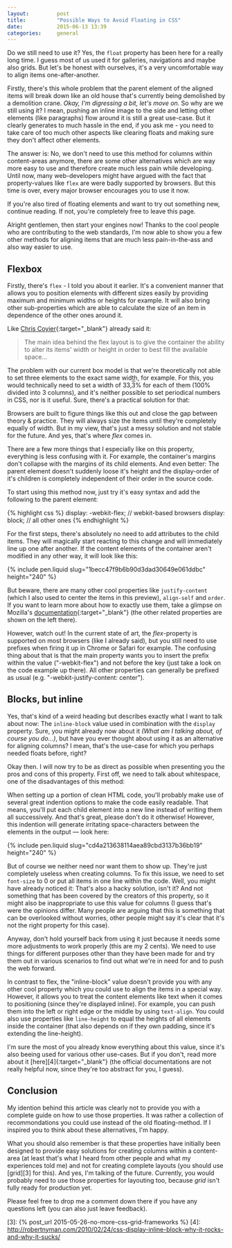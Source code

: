 ```yaml
---
layout:         post
title:          "Possible Ways to Avoid Floating in CSS"
date:           2015-06-13 13:39
categories:     general
---
```


Do we still need to use it? Yes, the `float` property has been here for a really long time. I guess most of us used it for galleries, navigations and maybe also grids. But let's be honest with ourselves, it's a very uncomfortable way to align items one-after-another.

Firstly, there's this whole problem that the parent element of the aligned items will break down like an old house that's currently being demolished by a demolition crane. *Okay, I'm digressing a bit, let's move on.* So why are we still using it? I mean, pushing an inline image to the side and letting other elements (like paragraphs) flow around it is still a great use-case. But it clearly generates to much hassle in the end, if you ask me - you need to take care of too much other aspects like clearing floats and making sure they don't affect other elements.

The answer is: No, we don't need to use this method for columns within content-areas anymore, there are some other alternatives which are way more easy to use and therefore create much less pain while developing. Until now, many web-developers might have argued with the fact that property-values like `flex` are were badly supported by browsers. But this time is over, every major browser encourages you to use it now.

If you're also tired of floating elements and want to try out something new, continue reading. If not, you're completely free to leave this page.

Alright gentlemen, then start your engines now! Thanks to the cool people who are contributing to the web standards, I'm now able to show you a few other methods for aligning items that are much less pain-in-the-ass and also way easier to use.

## Flexbox

Firstly, there's `flex` - I told you about it earlier. It's a convenient manner that allows you to position elements with different sizes easily by providing maximum and minimum widths or heights for example. It will also bring other sub-properties which are able to calculate the size of an item in dependence of the other ones around it.

Like [Chris Coyier][1]{:target="_blank"} already said it:

> The main idea behind the flex layout is to give the container the ability to alter its items' width or height in order to best fill the available space...

The problem with our current box model is that we're theoretically not able to set three elements to the exact same width, for example. For this, you would technically need to set a width of 33,<span style="text-decoration: overline">3</span>% for each of them (100% divided into 3 columns), and it's neither possible to set periodical numbers in CSS, nor is it useful. Sure, there's a practical solution for that:

Browsers are built to figure things like this out and close the gap between theory & practice. They will always size the items until they're completely equally of width. But in my view, that's just a messy solution and not stable for the future. And yes, that's where *flex* comes in.

There are a few more things that I especially like on this property, everything is less confusing with it. For example, the container's margins don't collapse with the margins of its child elements. And even better: The parent element doesn't suddenly loose it's height and the display-order of it's children is completely independent of their order in the source code.

To start using this method now, just try it's easy syntax and add the following to the parent element:

{% highlight css %}
display: -webkit-flex;		// webkit-based browsers
display: block;			// all other ones
{% endhighlight %}

For the first steps, there's absolutely no need to add attributes to the child items. They will magically start reacting to this change and will immediately line up one after another. If the content elements of the container aren't modified in any other way, it will look like this:

{% include pen.liquid slug="1becc47f9b6b90d3dad30649e061ddbc" height="240" %}

But beware, there are many other cool properties like `justify-content` (which I also used to center the items in this preview), `align-self` and `order`. If you want to learn more about how to exactly use them, take a glimpse on Mozilla's [documentation][2]{:target="_blank"} (the other related properties are shown on the left there).

However, watch out! In the current state of art, the *flex*-property is supported on most browsers (like I already said), but you still need to use prefixes when firing it up in Chrome or Safari for example. The confusing thing about that is that the main property wants you to insert the prefix within the value ("-webkit-flex") and not before the key (just take a look on the code example up there). All other properties can generally be prefixed as usual (e.g. "-webkit-justify-content: center").

## Blocks, but inline

Yes, that's kind of a weird heading but describes exactly what I want to talk about now: The `inline-block` value used in combination with the `display` property. Sure, you might already now about it *(What am I talking about, of course you do...)*, but have you ever thought about using it as an alternative for aligning columns? I mean, that's the use-case for which you perhaps needed floats before, right?

Okay then. I will now try to be as direct as possible when presenting you the pros and cons of this property. First off, we need to talk about whitespace, one of the disadvantages of this method:

When setting up a portion of clean HTML code, you'll probably make use of several great indention options to make the code easily readable. That means, you'll put each child element into a new line instead of writing them all successively. And that's great, please don't do it otherwise! However, this indention will generate irritating space-characters between the elements in the output — look here:

{% include pen.liquid slug="cd4a213638114aea89cbd3137b36bb19" height="240" %}

But of course we neither need nor want them to show up. They're just completely useless when creating columns. To fix this issue, we need to set `font-size` to 0 or put all items in one line within the code. Well, you might have already noticed it: That's also a hacky solution, isn't it? And not something that has been covered by the creators of this property, so it might also be inappropriate to use this value for columns (I guess that's were the opinions differ. Many people are arguing that this is something that can be overlooked without worries, other people might say it's clear that it's not the right property for this case).

Anyway, don't hold yourself back from using it just because it needs some more adjustments to work properly (this are my 2 cents). We need to use things for different purposes other than they have been made for and try them out in various scenarios to find out what we're in need for and to push the web forward.

In contrast to flex, the "inline-block" value doesn't provide you with any other cool property which you could use to align the items in a special way. However, it allows you to treat the content elements like text when it comes to positioning (since they're displayed inline). For example, you can push them into the left or right edge or the middle by using `text-align`. You could also use properties like `line-height` to equal the heights of all elements inside the container (that also depends on if they own padding, since it's extending the line-height).

I'm sure the most of you already know everything about this value, since it's also beeing used for various other use-cases. But if you don't, read more about it [here][4]{:target="_blank"} (the official documentations are not really helpful now, since they're too abstract for you, I guess).

## Conclusion

My idention behind this article was clearly not to provide you with a complete guide on how to use those properties. It was rather a collection of recommondations you could use instead of the old floating-method. If I inspired you to think about these alternatives, I'm happy.

What you should also remember is that these properties have initially been designed to provide easy solutions for creating columns within a content-area (at least that's what I heard from other people and what my experiences told me) and not for creating complete layouts (you should use [grid][3] for this). And yes, I'm talking of the future. Currently, you would probably need to use those properties for layouting too, because *grid* isn't fully ready for production yet.

Please feel free to drop me a comment down there if you have any questions left (you can also just leave feedback).

[1]: https://css-tricks.com
[2]: https://developer.mozilla.org/en-US/docs/Web/CSS/flex
[3]: {% post_url 2015-05-26-no-more-css-grid-frameworks %}
[4]: http://robertnyman.com/2010/02/24/css-display-inline-block-why-it-rocks-and-why-it-sucks/